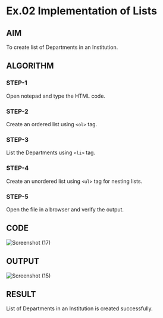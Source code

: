 # Ex.02 Implementation of Lists
## AIM
  To create list of Departments in an Institution.

## ALGORITHM
### STEP-1
  Open notepad and type the HTML code.

### STEP-2
  Create an ordered list using ```<ol>``` tag.

### STEP-3
  List the Departments using ```<li>``` tag.

### STEP-4
  Create an unordered list using ```<ul>``` tag for nesting lists.

### STEP-5
  Open the file in a browser and verify the output.
  
## CODE
![Screenshot (17)](https://user-images.githubusercontent.com/127816473/229162982-295e79c9-69da-4f75-bdd7-fab3790f80cc.png)

## OUTPUT
![Screenshot (15)](https://user-images.githubusercontent.com/127816473/229163448-815c8f30-ac51-40f4-aba8-c563c38dcca3.png)


## RESULT
  List of Departments in an Institution is created successfully.
